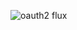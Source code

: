 ![oauth2 flux](https://micronaut-projects.github.io/micronaut-security/latest/img/standard-oauth.svg)